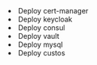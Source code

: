 <li> Deploy cert-manager </li>
<li> Deploy keycloak </li>
<li> Deploy consul </li>
<li>  Deploy vault </li>
<li>  Deploy mysql </li>
<li>  Deploy custos </li>
